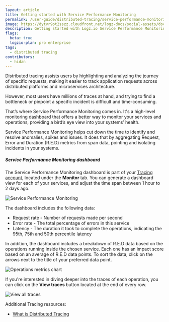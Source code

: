 ```yaml
---
layout: article
title: Getting started with Service Performance Monitoring
permalink: /user-guide/distributed-tracing/service-performance-monitoring
image: https://dytvr9ot2sszz.cloudfront.net/logz-docs/social-assets/docs-social.jpg
description: Getting started with Logz.io Service Performance Monitoring feature
flags:
  beta: true
  logzio-plan: pro enterprise
tags: 
  - distributed tracing
contributors:
  - hidan
---
```


Distributed tracing assists users by highlighting and analyzing the journey of specific requests, making it easier to track application requests across distributed platforms and microservices architecture.

However, most users have millions of traces at hand, and trying to find a bottleneck or pinpoint a specific incident is difficult and time-consuming.

That’s where Service Performance Monitoring comes in. It's a high-level monitoring dashboard that offers a better way to monitor your services and operations, providing a bird’s eye view into your systems’ health.

Service Performance Monitoring helps cut down the time to identify and resolve anomalies, spikes and issues. It does that by aggregating Request, Error and Duration (R.E.D) metrics from span data, pointing and isolating incidents in your systems.

##### Service Performance Monitoring dashboard

The Service Performance Monitoring dashboard is part of your [Tracing account](https://app.logz.io/#/dashboard/jaeger/monitoring), located under the **Monitor** tab. You can generate a dashboard view for each of your services, and adjust the time span between 1 hour to 2 days ago.

![Service Performance Monitoring](https://dytvr9ot2sszz.cloudfront.net/logz-docs/distributed-tracing/spm-main-dashboard.png)

The dashboard includes the following data:

* Request rate - Number of requests made per second
* Error rate - The total percentage of errors in this service
* Latency - The duration it took to complete the operations, indicating the 95th, 75th and 50th percentile latency

In addition, the dashboard includes a breakdown of R.E.D data based on the operations running inside the chosen service. Each one has an impact score based on an average of R.E.D data points. To sort the data, click on the arrows next to the title of your preferred data point.

![Operations metrics chart](https://dytvr9ot2sszz.cloudfront.net/logz-docs/distributed-tracing/spm-chart-sort.png)

If you're interested in diving deeper into the traces of each operation, you can click on the **View traces** button located at the end of every row.

![View all traces](https://dytvr9ot2sszz.cloudfront.net/logz-docs/distributed-tracing/spm-view-traces-button.png)

Additional Tracing resources: 

* [What is Distributed Tracing](https://docs.logz.io/user-guide/distributed-tracing/what-is-tracing)
